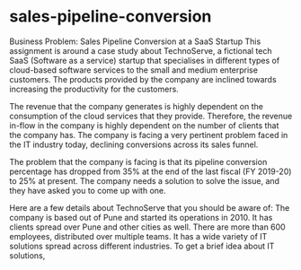 # sales-pipeline-conversion

Business Problem: Sales Pipeline Conversion at a SaaS Startup
This assignment is around a case study about TechnoServe, a fictional tech SaaS (Software as a service) startup that specialises in different types of cloud-based software services to the small and medium enterprise customers. The products provided by the company are inclined towards increasing the productivity for the customers.

The revenue that the company generates is highly dependent on the consumption of the cloud services that they provide. Therefore, the revenue in-flow in the company is highly dependent on the number of clients that the company has. The company is facing a very pertinent problem faced in the IT industry today, declining conversions across its sales funnel.

The problem that the company is facing is that its pipeline conversion percentage has dropped from 35% at the end of the last fiscal (FY 2019-20) to 25% at present. The company needs a solution to solve the issue, and they have asked you to come up with one.

Here are a few details about TechnoServe that you should be aware of:
The company is based out of Pune and started its operations in 2010. It has clients spread over Pune and other cities as well. There are more than 600 employees, distributed over multiple teams. It has a wide variety of IT solutions spread across different industries. To get a brief idea about IT solutions,
